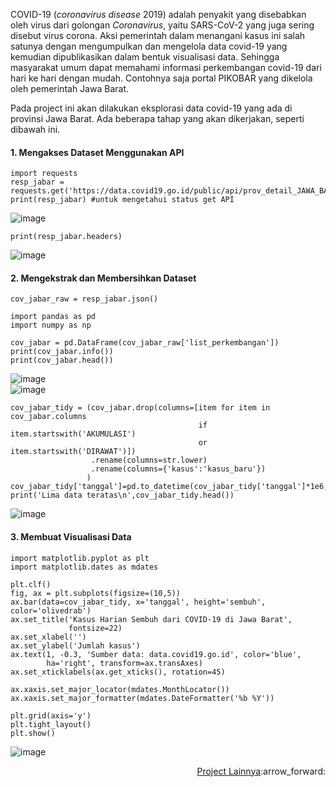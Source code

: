 COVID-19 (*coronavirus* *disease* 2019) adalah penyakit yang disebabkan oleh virus dari golongan *Coronavirus*, yaitu SARS-CoV-2 yang juga sering disebut virus corona. Aksi pemerintah dalam menangani kasus ini salah satunya dengan mengumpulkan dan mengelola data covid-19 yang kemudian dipublikasikan dalam bentuk visualisasi data. Sehingga masyarakat umum dapat memahami informasi perkembangan covid-19 dari hari ke hari dengan mudah. Contohnya saja portal PIKOBAR yang dikelola oleh pemerintah Jawa Barat. 

Pada project ini akan dilakukan eksplorasi data covid-19 yang ada di provinsi Jawa Barat. Ada beberapa tahap yang akan dikerjakan, seperti dibawah ini. 

#### 1. Mengakses Dataset Menggunakan API 
```
import requests
resp_jabar = requests.get('https://data.covid19.go.id/public/api/prov_detail_JAWA_BARAT.json')
print(resp_jabar) #untuk mengetahui status get API
```
![image](https://user-images.githubusercontent.com/50388300/176937126-7c38aba0-98a2-4b10-9edf-7f56431bb695.png)
```
print(resp_jabar.headers)
```
![image](https://user-images.githubusercontent.com/50388300/176936924-f60b51b6-9e82-4d81-b994-7825bd4a1ad3.png)

#### 2. Mengekstrak dan Membersihkan Dataset
```
cov_jabar_raw = resp_jabar.json()
```
```
import pandas as pd
import numpy as np

cov_jabar = pd.DataFrame(cov_jabar_raw['list_perkembangan'])
print(cov_jabar.info())
print(cov_jabar.head())
```
![image](https://user-images.githubusercontent.com/50388300/176936757-a2d544d5-810d-4f9e-a233-dbdec23f28de.png) <br>
![image](https://user-images.githubusercontent.com/50388300/176936799-794d7b50-a339-4033-8d7c-c48e69b7fa2f.png)

```
cov_jabar_tidy = (cov_jabar.drop(columns=[item for item in cov_jabar.columns
                                          if item.startswith('AKUMULASI') 
                                          or item.startswith('DIRAWAT')])
                  .rename(columns=str.lower)
                  .rename(columns={'kasus':'kasus_baru'})
                 )
cov_jabar_tidy['tanggal']=pd.to_datetime(cov_jabar_tidy['tanggal']*1e6,unit='ns')     
print('Lima data teratas\n',cov_jabar_tidy.head())
````
![image](https://user-images.githubusercontent.com/50388300/176936617-5f576b52-dfc6-4598-a60f-831220e03d76.png)

#### 3. Membuat Visualisasi Data
```
import matplotlib.pyplot as plt
import matplotlib.dates as mdates

plt.clf()
fig, ax = plt.subplots(figsize=(10,5))
ax.bar(data=cov_jabar_tidy, x='tanggal', height='sembuh', color='olivedrab')
ax.set_title('Kasus Harian Sembuh dari COVID-19 di Jawa Barat',
             fontsize=22)
ax.set_xlabel('')
ax.set_ylabel('Jumlah kasus')
ax.text(1, -0.3, 'Sumber data: data.covid19.go.id', color='blue',
        ha='right', transform=ax.transAxes)
ax.set_xticklabels(ax.get_xticks(), rotation=45)

ax.xaxis.set_major_locator(mdates.MonthLocator())
ax.xaxis.set_major_formatter(mdates.DateFormatter('%b %Y'))

plt.grid(axis='y')
plt.tight_layout()
plt.show()
```
![image](https://user-images.githubusercontent.com/50388300/176937255-aebe5ed8-efae-4b16-9790-f2e7c3b3cec1.png)

<div align="right">
<a href="https://github.com/virarkh">Project Lainnya</a>:arrow_forward:
</div>
